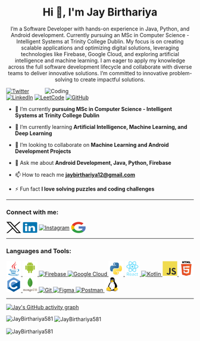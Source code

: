 
<h1 align="center">Hi 👋, I'm Jay Birthariya</h1> <p align="center"> I’m a Software Developer with hands-on experience in Java, Python, and Android development. Currently pursuing an MSc in Computer Science - Intelligent Systems at Trinity College Dublin. My focus is on creating scalable applications and optimizing digital solutions, leveraging technologies like Firebase, Google Cloud, and exploring artificial intelligence and machine learning. I am eager to apply my knowledge across the full software development lifecycle and collaborate with diverse teams to deliver innovative solutions. I’m committed to innovative problem-solving to create impactful solutions. </p> <img align="right" alt="Coding" width="400" src="https://media1.tenor.com/images/97gs87bOyQAAAAAC/debugging-programming.gif"> <p align="left"> <a href="https://twitter.com/jaybirthariya" target="blank"><img src="https://img.shields.io/twitter/follow/jaybirthariya?logo=twitter&style=for-the-badge" alt="Twitter" /></a> <a href="https://www.linkedin.com/in/jay-birthariya/" target="blank"><img src="https://img.shields.io/badge/LinkedIn-jay--birthariya-blue?style=for-the-badge&logo=linkedin" alt="LinkedIn" /></a> <a href="https://leetcode.com/u/jaybirthariya12/" target="blank"><img src="https://img.shields.io/badge/LeetCode-jaybirthariya12-orange?style=for-the-badge&logo=leetcode" alt="LeetCode" /></a> <a href="https://github.com/JayBirthariya581" target="blank"><img src="https://img.shields.io/github/followers/JayBirthariya581?logo=github&style=for-the-badge" alt="GitHub" /></a> </p>

-   🔭 I’m currently **pursuing MSc in Computer Science - Intelligent Systems at Trinity College Dublin**
    
-   🌱 I’m currently learning **Artificial Intelligence, Machine Learning, and Deep Learning**
    
-   👯 I’m looking to collaborate on **Machine Learning and Android Development Projects**
    
-   💬 Ask me about **Android Development, Java, Python, Firebase**
    
-   📫 How to reach me **[jaybirthariya12@gmail.com](mailto:jaybirthariya12@gmail.com)**
    
-   ⚡ Fun fact **I love solving puzzles and coding challenges**
    

----------

<h3 align="left">Connect with me:</h3> <p align="left"> <a href="https://twitter.com/jaybirthariya" target="blank"><img align="center" src="https://raw.githubusercontent.com/devicons/devicon/master/icons/twitter/twitter-original.svg" alt="Twitter" height="30" width="40" /></a> <a href="https://www.linkedin.com/in/jay-birthariya/" target="blank"><img align="center" src="https://raw.githubusercontent.com/devicons/devicon/master/icons/linkedin/linkedin-original.svg" alt="LinkedIn" height="30" width="40" /></a> <a href="https://instagram.com/js.birthariya" target="blank"><img align="center" src="https://raw.githubusercontent.com/devicons/devicon/master/icons/instagram/instagram-original.svg" alt="Instagram" height="30" width="40" /></a> <a href="mailto:jaybirthariya12@gmail.com" target="blank"><img align="center" src="https://raw.githubusercontent.com/devicons/devicon/master/icons/google/google-original.svg" alt="Email" height="30" width="40" /></a> </p>

----------

<h3 align="left">Languages and Tools:</h3> <p align="left"> <a href="https://www.java.com" target="_blank" rel="noreferrer"> <img src="https://raw.githubusercontent.com/devicons/devicon/master/icons/java/java-original.svg" alt="Java" width="40" height="40" /> </a> <a href="https://developer.android.com" target="_blank" rel="noreferrer"> <img src="https://raw.githubusercontent.com/devicons/devicon/master/icons/android/android-original-wordmark.svg" alt="Android" width="40" height="40" /> </a> <a href="https://firebase.google.com/" target="_blank" rel="noreferrer"> <img src="https://www.vectorlogo.zone/logos/firebase/firebase-icon.svg" alt="Firebase" width="40" height="40" /> </a> <a href="https://cloud.google.com" target="_blank" rel="noreferrer"> <img src="https://www.vectorlogo.zone/logos/google_cloud/google_cloud-icon.svg" alt="Google Cloud" width="40" height="40" /> </a> <a href="https://www.python.org" target="_blank" rel="noreferrer"> <img src="https://raw.githubusercontent.com/devicons/devicon/master/icons/python/python-original.svg" alt="Python" width="40" height="40" /> </a> <a href="https://reactjs.org/" target="_blank" rel="noreferrer"> <img src="https://raw.githubusercontent.com/devicons/devicon/master/icons/react/react-original-wordmark.svg" alt="React" width="40" height="40" /> </a> <a href="https://kotlinlang.org" target="_blank" rel="noreferrer"> <img src="https://www.vectorlogo.zone/logos/kotlinlang/kotlinlang-icon.svg" alt="Kotlin" width="40" height="40" /> </a> <a href="https://developer.mozilla.org/en-US/docs/Web/JavaScript" target="_blank" rel="noreferrer"> <img src="https://raw.githubusercontent.com/devicons/devicon/master/icons/javascript/javascript-original.svg" alt="JavaScript" width="40" height="40" /> </a> <a href="https://www.w3.org/html/" target="_blank" rel="noreferrer"> <img src="https://raw.githubusercontent.com/devicons/devicon/master/icons/html5/html5-original-wordmark.svg" alt="HTML5" width="40" height="40" /> </a> <a href="https://www.cprogramming.com/" target="_blank" rel="noreferrer"> <img src="https://raw.githubusercontent.com/devicons/devicon/master/icons/c/c-original.svg" alt="C" width="40" height="40" /> </a> <a href="https://www.mongodb.com/" target="_blank" rel="noreferrer"> <img src="https://raw.githubusercontent.com/devicons/devicon/master/icons/mongodb/mongodb-original-wordmark.svg" alt="MongoDB" width="40" height="40" /> </a> <a href="https://git-scm.com/" target="_blank" rel="noreferrer"> <img src="https://www.vectorlogo.zone/logos/git-scm/git-scm-icon.svg" alt="Git" width="40" height="40" /> </a> <a href="https://www.figma.com/" target="_blank" rel="noreferrer"> <img src="https://www.vectorlogo.zone/logos/figma/figma-icon.svg" alt="Figma" width="40" height="40" /> </a> <a href="https://postman.com" target="_blank" rel="noreferrer"> <img src="https://www.vectorlogo.zone/logos/getpostman/getpostman-icon.svg" alt="Postman" width="40" height="40" /> </a> <a href="https://www.linux.org/" target="_blank" rel="noreferrer"> <img src="https://raw.githubusercontent.com/devicons/devicon/master/icons/linux/linux-original.svg" alt="Linux" width="40" height="40" /> </a> </p>

----------

[![Jay's GitHub activity graph](https://github-readme-activity-graph.cyclic.app/graph?username=JayBirthariya581&theme=rogue)](https://github.com/ashutosh00710/github-readme-activity-graph)

<p><img align="left" src="https://github-readme-stats.vercel.app/api/top-langs?username=JayBirthariya581&show_icons=true&locale=en&layout=compact&theme=tokyonight" alt="JayBirthariya581" /></p> <p>&nbsp;<img align="center" src="https://github-readme-stats.vercel.app/api?username=JayBirthariya581&show_icons=true&locale=en&theme=tokyonight" alt="JayBirthariya581" /></p> <p><img align="center" src="https://github-readme-streak-stats.herokuapp.com/?user=JayBirthariya581&theme=tokyonight" alt="JayBirthariya581" /></p>
